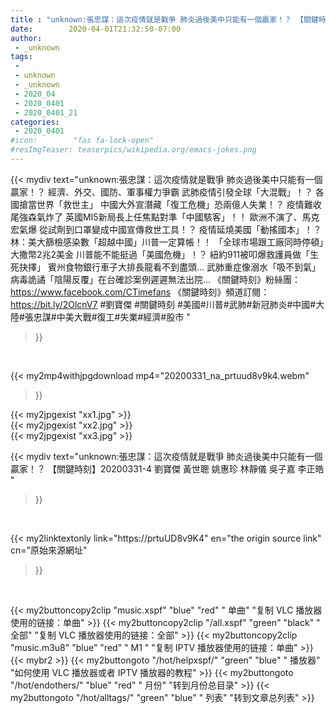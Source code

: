 ```yaml
---
title : "unknown:張忠謀：這次疫情就是戰爭 肺炎過後美中只能有一個贏家！？ 【關鍵時刻】20200331-4 劉寶傑 黃世聰 姚惠珍 林靜儀 吳子嘉 李正皓 "
date:        2020-04-01T21:32:50-07:00
author:
 - _unknown
tags:
 - 
 - unknown
 - _unknown
 - 2020_04
 - 2020_0401
 - 2020_0401_21
categories:
 - 2020_0401
#icon:        "fas fa-lock-open"
#resImgTeaser: teaserpics/wikipedia.org/emacs-jokes.png
---
```







{{< mydiv text="unknown:張忠謀：這次疫情就是戰爭 肺炎過後美中只能有一個贏家！？ 經濟、外交、國防、軍事權力爭霸 武肺疫情引發全球「大混戰」！？ 各國搶當世界「救世主」 中國大外宣潛藏「復工危機」恐兩億人失業！？ 疫情難收尾強森氣炸了 英國MI5新局長上任焦點對準「中國駭客」！！ 歐洲不演了、馬克宏氣爆 從試劑到口罩變成中國宣傳救世工具！？ 疫情延燒美國「動搖國本」！？林：美大篩檢感染數「超越中國」川普一定算帳！！ 「全球市場跟工廠同時停頓」大撒幣2兆2美金 川普能不能挺過「美國危機」！？ 紐約911被叩爆救護員做「生死抉擇」 賓州食物銀行車子大排長龍看不到盡頭… 武肺重症像溺水「吸不到氣」 病毒詭譎「陰陽反覆」在台確診案例遲遲無法出院…  《關鍵時刻》粉絲團：https://www.facebook.com/CTimefans 《關鍵時刻》頻道訂閱：https://bit.ly/2OlcnV7  #劉寶傑 #關鍵時刻 #美國#川普#武肺#新冠肺炎#中國#大陸#張忠謀#中美大戰#復工#失業#經濟#股市 "
>}}
<br>


{{< my2mp4withjpgdownload mp4="20200331_na_prtuud8v9k4.webm"
>}}

{{< my2jpgexist "xx1.jpg" >}}<br>
{{< my2jpgexist "xx2.jpg" >}}<br>
{{< my2jpgexist "xx3.jpg" >}}<br>



{{< mydiv text="unknown:張忠謀：這次疫情就是戰爭 肺炎過後美中只能有一個贏家！？ 【關鍵時刻】20200331-4 劉寶傑 黃世聰 姚惠珍 林靜儀 吳子嘉 李正皓 "
>}}
<br>

{{< my2linktextonly link="https://prtuUD8v9K4"
en="the origin source link" cn="原始來源網址"
>}}


<br>


{{< my2buttoncopy2clip "music.xspf"        "blue"   "red"    " 单曲"  "复制 VLC 播放器使用的链接：单曲" >}} {{< my2buttoncopy2clip "/all.xspf"         "green"  "black"  " 全部"  "复制 VLC 播放器使用的链接：全部" >}} {{< my2buttoncopy2clip "music.m3u8"        "blue"   "red"    " M1 "    "复制 IPTV 播放器使用的链接：单曲" >}} {{< mybr2 >}} {{< my2buttongoto      "/hot/helpxspf/"    "green"  "blue"   " 播放器" "如何使用 VLC 播放器或者 IPTV 播放器的教程" >}} {{< my2buttongoto      "/hot/endothers/"   "blue"   "red"    " 月份"   "转到月份总目录" >}} {{< my2buttongoto      "/hot/alltags/"     "green"  "blue"   " 列表"   "转到文章总列表" >}} 

